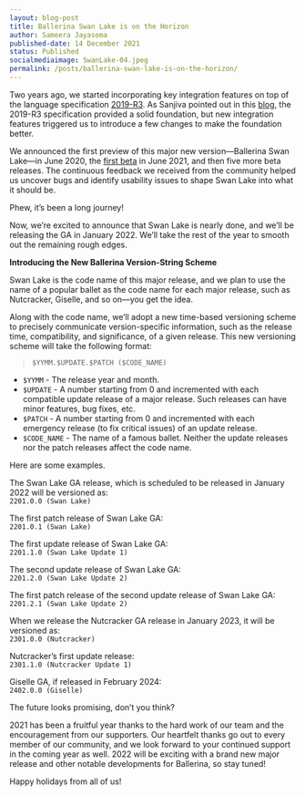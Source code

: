 ```yaml
---
layout: blog-post
title: Ballerina Swan Lake is on the Horizon
author: Sameera Jayasoma
published-date: 14 December 2021
status: Published
socialmediaimage: SwanLake-04.jpeg
permalink: /posts/ballerina-swan-lake-is-on-the-horizon/
---
```


Two years ago, we started incorporating key integration features on top of the language specification [2019-R3](https://ballerina.io/spec/lang/2019R3/). As Sanjiva pointed out in this [blog](https://blog.ballerina.io/posts/announcing-the-first-preview-of-ballerina-swan-lake/), the 2019-R3 specification provided a solid foundation, but new integration features triggered us to introduce a few changes to make the foundation better. 

We announced the first preview of this major new version—Ballerina Swan Lake—in June 2020, the [first beta](https://blog.ballerina.io/posts/announcing-ballerina-swan-lake-beta1/) in June 2021, and then five more beta releases. The continuous feedback we received from the community helped us uncover bugs and identify usability issues to shape Swan Lake into what it should be.

Phew, it’s been a long journey!

Now, we’re excited to announce that Swan Lake is nearly done, and we’ll be releasing the GA in January 2022. We’ll take the rest of the year to smooth out the remaining rough edges.  

__Introducing the New Ballerina Version-String Scheme__

Swan Lake is the code name of this major release, and we plan to use the name of a popular ballet as the code name for each major release, such as Nutcracker, Giselle, and so on—you get the idea. 

Along with the code name, we’ll adopt a new time-based versioning scheme to precisely communicate version-specific information, such as the release time, compatibility, and significance,  of a given release. This new versioning scheme will take the following format:

>`$YYMM.$UPDATE.$PATCH ($CODE_NAME)`

- `$YYMM` - The release year and month. 
- `$UPDATE` - A number starting from 0 and incremented with each compatible update release of a major release. Such releases can have minor features, bug fixes, etc. 
- `$PATCH` - A number starting from 0 and incremented with each emergency release (to fix critical issues) of an update release.
- `$CODE_NAME` - The name of a famous ballet. Neither the update releases nor the patch releases affect the code name. 

Here are some examples.

The Swan Lake GA release, which is scheduled to be released in January 2022 will be versioned as:</br>
    `2201.0.0 (Swan Lake)`

The first patch release of Swan Lake GA:</br>
    `2201.0.1 (Swan Lake)`

The first update release of Swan Lake GA:</br> 
    `2201.1.0 (Swan Lake Update 1) `

The second update release of Swan Lake GA:</br> 
    `2201.2.0 (Swan Lake Update 2) `

The first patch release of the second update release of Swan Lake GA:</br>
    `2201.2.1 (Swan Lake Update 2)` 

When we release the Nutcracker GA release in January 2023, it will be versioned as:</br>
    `2301.0.0 (Nutcracker)`

Nutcracker’s first update release:</br>
    `2301.1.0 (Nutcracker Update 1)`

Giselle GA, if released in February 2024:</br>
    `2402.0.0 (Giselle)`

The future looks promising, don’t you think?

2021 has been a fruitful year thanks to the hard work of our team and the encouragement from our supporters. Our heartfelt thanks go out to every member of our community, and we look forward to your continued support in the coming year as well. 2022 will be exciting with a brand new major release and other notable developments for Ballerina, so stay tuned! 

Happy holidays from all of us! 

  